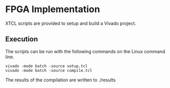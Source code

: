 # FPGA Implementation
XTCL scripts are provided to setup and build a Vivado project.

## Execution
The scripts can be run with the following commands on the Linux command line.

    vivado -mode batch -source setup.tcl
    vivado -mode batch -source compile.tcl

The results of the compilation are written to ./results

